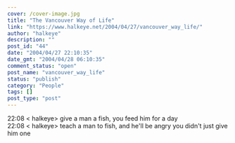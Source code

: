 ```yaml
---
cover: /cover-image.jpg
title: "The Vancouver Way of Life"
link: "https://www.halkeye.net/2004/04/27/vancouver_way_life/"
author: "halkeye"
description: ""
post_id: "44"
date: "2004/04/27 22:10:35"
date_gmt: "2004/04/28 06:10:35"
comment_status: "open"
post_name: "vancouver_way_life"
status: "publish"
category: "People"
tags: []
post_type: "post"
---
```


22:08 < halkeye> give a man a fish, you feed him for a day  
22:08 < halkeye> teach a man to fish, and he'll be angry you didn't just give him one